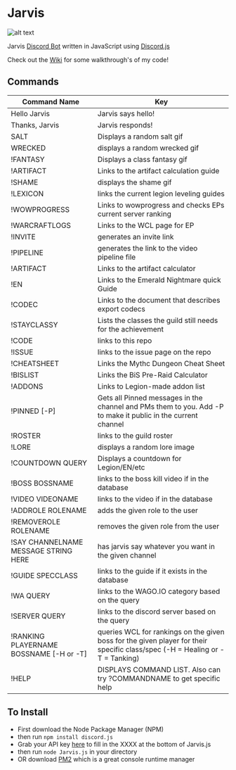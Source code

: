 # Jarvis 
![alt text](http://a1.mzstatic.com/us/r30/Purple/v4/8d/83/e2/8d83e20f-03ba-084a-5186-c03d5409b875/icon175x175.jpeg "Jarvis Logo")

Jarvis [Discord Bot](https://blog.discordapp.com/the-robot-revolution-has-unofficially-begun/) written in JavaScript using [Discord.js](https://github.com/hydrabolt/discord.js/)

Check out the [Wiki](https://github.com/seanpeters86/Jarvis/wiki) for some walkthrough's of my code!

## Commands
| Command Name  | Key |
| ------------- | ------------- |
| Hello Jarvis |  Jarvis says hello! |
| Thanks, Jarvis | Jarvis responds! |
| SALT | Displays a random salt gif |
| WRECKED | displays a random wrecked gif |
| !FANTASY | Displays a class fantasy gif |
| !ARTIFACT | Links to the artifact calculation guide |
| !SHAME | displays the shame gif |
| !LEXICON | links the current legion leveling guides |
| !WOWPROGRESS | Links to wowprogress and checks EPs current server ranking |
| !WARCRAFTLOGS | Links to the WCL page for EP |
| !INVITE | generates an invite link |
| !PIPELINE | generates the link to the video pipeline file |
| !ARTIFACT | Links to the artifact calculator |
| !EN | Links to the Emerald Nightmare quick Guide |
| !CODEC | Links to the document that describes export codecs |
| !STAYCLASSY | Lists the classes the guild still needs for the achievement |
| !CODE | links to this repo |
| !ISSUE | links to the issue page on the repo |
| !CHEATSHEET | Links the Mythc Dungeon Cheat Sheet |
| !BISLIST | Links the BiS Pre-Raid Calculator |
| !ADDONS | Links to Legion-made addon list |
| !PINNED [-P] | Gets all Pinned messages in the channel and PMs them to you. Add -P to make it public in the current channel |
| !ROSTER | links to the guild roster |
| !LORE | displays a random lore image |
| !COUNTDOWN QUERY | Displays a countdown for Legion/EN/etc |
| !BOSS BOSSNAME | links to the boss kill video if in the database |
| !VIDEO VIDEONAME | links to the video if in the database |
| !ADDROLE ROLENAME | adds the given role to the user |
| !REMOVEROLE ROLENAME | removes the given role from the user |
| !SAY CHANNELNAME MESSAGE STRING HERE| has jarvis say whatever you want in the given channel |
| !GUIDE SPECCLASS | links to the guide if it exists in the database |
| !WA QUERY | links to the WAGO.IO category based on the query |
| !SERVER QUERY | links to the discord server based on the query |
| !RANKING PLAYERNAME BOSSNAME [-H or -T] | queries WCL for rankings on the given boss for the given player for their specific class/spec (-H = Healing or -T = Tanking) |
| !HELP | DISPLAYS COMMAND LIST. Also can try ?COMMANDNAME to get specific help |



## To Install
- First download the Node Package Manager (NPM)
- then run ```npm install discord.js```
- Grab your API key [here](https://discordapp.com/developers/docs/topics/oauth2) to fill in the XXXX at the bottom of Jarvis.js
- then run ```node Jarvis.js``` in your directory
- OR download [PM2](https://github.com/Unitech/PM2/) which is a great console runtime manager
